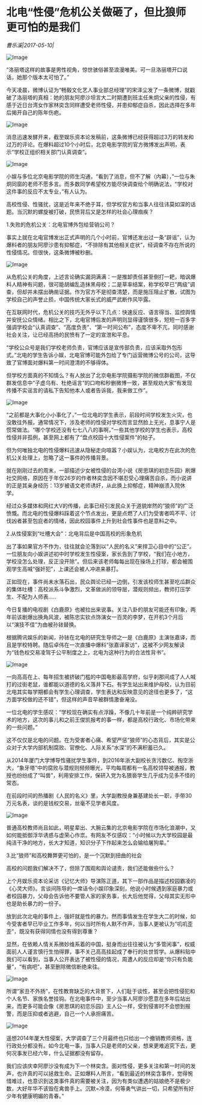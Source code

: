 # 北电“性侵”危机公关做砸了，但比狼师更可怕的是我们

*曹乐溪|2017-05-10|*

![Image](http://static.ylzbl.com/uploads/ueditor/php/upload/image/20170818/1503034084829875.jpeg)

“洛丽塔这样的故事是男性视角，惊世骇俗甚至浪漫唯美。可一旦洛丽塔开口说话，她那个版本太可怕了。”

今天凌晨，微博认证为“畅毅文化艺人事业部总经理”的宋泽尘发了一条微博，就戳破了洛丽塔的真相：她的朋友阿廖沙坦言大二时期遭到班主任朱炯父亲的性侵，有感于近日台湾女作家林奕含同样遭受老师性侵，并患抑郁症自杀，因此选择在多年后揭开自己的陈年伤疤。

![Image](http://p3.pstatp.com/large/320c00049359736802d5)

消息迅速发酵开来，截至娱乐资本论发稿前，这条微博已经获得超过3万的转发和过万的评论。在爆料超过10个小时后，北京电影学院的官方微博发出声明，表示“学校正组织相关部门认真调查”。

![Image](http://p1.pstatp.com/large/3215000394911d82b632)

小娱与多位北京电影学院的师生沟通，“看到了消息，但不了解（内幕），”一位与朱炯同窗的老师不愿多言。而多数同学希望校方能尽快调查给个明确说法，“学校对这件事的反应不太专业，”有人认为。

高校性侵、性骚扰，这是近年来不绝于耳，但学校官方和当事人往往讳莫如深的话题。当沉默的螺旋被打破，民愤背后又是怎样的社会心理痼疾？

1.失败的危机公关：北电官博外包给营销公司？

事实上就在北电官博发出正式声明的几个小时前，官博还发出过一条“辟谣”，认为爆料者的朋友阿廖沙患有抑郁症，“不排除有其他相关症状”，经调查不存在所说的性侵情况。但很快，这条微博被秒删。

![Image](http://p3.pstatp.com/large/3215000394938218f0f8)

从危机公关的角度，上述言论确实漏洞满满：一是推卸责任甚至倒打一耙，暗讽爆料人精神有问题，很可能胡编乱造抹黑母校；二是草率结案，称学校早已“两级”调查，但却并未摆出确凿证据。作为官方不是彻查清楚，而是施压阻止扩散，试图为学校自己的声誉止损，中国传统大家长式的威严武断作风毕露。

在互联网时代，危机公关的技巧无外乎以下几点：快速反应、语言得当、监控舆情并安抚公众情绪。相比之下，北电官博后发的声明则显得谨慎很多，短短一百多字强调学校会“认真调查”、“高度负责”、“第一时间公布”，态度不卑不亢，同时感谢社会关注，让已经高扬的民愤有了一定的宣泄和平息。

“学校公众号是我们学校老师负责，官博应该是宣传部负责，应该采取外包形式。”北电的学生告诉小娱，北电官博可能外包给了专门运营微博公号的公司，这导致了官博面对爆料第一时间澄清的不够得体。

但学校方面真的不知情么？有人放出了北京电影学院摄影学院的微信群截图，不仅群发信息中“子虚乌有、杜绝谣言”的口吻和秒删微博一致，甚至规劝大家“有发现传播不实谣言的请私下告知他本人或者告诉我，我来做工作”。

![Image](http://p3.pstatp.com/large/32150003949229431280)

“之前都是大事化小小事化了，”一位北电的学生表示，前段时间学校发生火灾，也没敢往外报。通常情况下，涉及老师的性侵对学校而言显然脸上无光，息事宁人是惯常做法。“哪个学校还没有七七八八的事啊，”一些其他学校的学生也表示，高校性侵并非孤例，甚至网上都有了“盘点校园十大性侵案件”的帖子。

但为何唯独北电的性侵爆料迅速从隐秘走向喧嚣？小娱认为，北电校方在此次的危机公关处理上，忽略了这一事件的传播背景。

就在刚刚过去的周末，一部描述少女被性侵的台湾小说《房思琪的初恋乐园》刷爆社交网络，原因在于年仅26岁的作者林奕含因不堪忍受心理痛苦自杀，而小说讲的正是其亲身经历：13岁被语文老师诱奸，从此换上抑郁症，精神崩溃入院休学。

经过众多媒体和网红大V的传播，此事已经引发民众关于道貌岸然的“狼师”的广泛愤慨。而北电的性侵爆料踩着这个节点发出，更是点燃了人们为受害者鸣不平、讨伐凶者甚至包庇者的情绪，因此校园事件上升到社会性事件也是意料之中。

2.从性侵案到“吐槽大会”：北电背后是中国高校的形象危机

出了事如果官方不作为，往往就会沦落到以“人民的名义”来捍卫心目中的“公正”。一位朋友向小娱讲述初中时学校发生性侵案，家长告到了学校，“我们在小地方，学校没怎么处理，反正没开除”。但后来该老师每每出现在操场上打球，都会被围观学生高喊“强奸犯”，上课还会被人冲进来暴打。

正如现在，事件尚未水落石出，民众舆论已经一边倒，引发该校师生甚至吃瓜群众的集体吐槽：高校派系斗争激烈，文革做派的领导层，潜规则频出，教师打压学生、不配为人师表.....

今日复播的电视剧《白鹿原》也被拉出来说事。关注八卦的朋友可能还有印象，两年前该剧爆出换角风波，被陈忠实钦点饰演女一百灵的李梦，在开机3个月后以“演技不佳”为由被孙铱替换。

根据腾讯娱乐的新闻，孙铱在北电的研究生导师之一是《白鹿原》主演张嘉译，而且是学校特聘。随后卓伟在一次直播中爆料“张嘉译家访”，这被不少网友解读为“钱色权交易凌驾于公平制度之上，北电为这种行为的合法性背书”。

![Image](http://p3.pstatp.com/large/32240001bf8b682b629a)

一向高高在上、每年招生被挤破门槛的中国电影最高学府，似乎刹那间成了人人喊打的过街老鼠，谁都能以道德的名义落井下石。有学生站出来维护母校，认为目前北电其实每学期都会有学生心理调查，学生表达和反映意见的途径也更多了，“这方面学校做的还不错”，但这样的声音早被群情激奋淹没。

一位北电的学生感叹：“学校现在确实有点浮躁，不像几十年前是一个纯粹研究学术的地方，这次的事儿和之前王俊凯报考的事一样，都是高校行政化、市场化带来的一些问题。”

这不仅仅是北电的问题。在为受害者心痛、希望严惩“狼师”的心态背后，其实是公众对于大学内部机制腐败、官僚化、人际关系“水深”的不满积蓄已久。

从2014年厦门大学博导性骚扰学生事件，到2016年浙大副校长贪污数亿、掏空浙大，“象牙塔”中的腐败与潜规则频频曝光，平均每周都有一名高校领导被通报，教授也纷纷成了“叫兽”，利用安排工作，保研入党为名猥亵学生几乎成为见多不怪的常态。

在前段时间的热播剧《人民的名义》里，大学副教授身兼基建处长一职，手带30万元名表，谈的是钱权交易，丝毫不见学者风度。

![Image](http://p3.pstatp.com/large/32240001bf8aabbbab69)

普通高校教师尚且如此，明星辈出、大腕云集的北京电影学院在市场化浪潮中，又如何能抵御浮华诱惑与虚荣心作祟。有网友不仅感叹：“小时候以为大学校园是最纯洁干净的地方，长大才知道，知识分子下作起来怎么会输给屠狗辈。”

3.比“狼师”和高校舞弊更可怕的，是一个沉默到扭曲的社会

高校的问题我们解决不了，但除了围观和舆论谴责，我们还能做些什么？

上个月娱乐资本论采访《记忆大师》导演陈正道，其下一部作品是描述校园霸凌的《心灵大师》。言谈间陈导的一席话令小娱印象深刻，他说小时候遇到家庭暴力或者校园暴力，父母会告诉他不要管人家的家务事，长大后他觉得，父母其实无形中也是助长暴力的一份子。

放到此次北电的事件上，强奸就是性的暴力。然而事情发生在学生大二的时候，如今受害者早已毕业工作多年，何以当时所有人默不作声，当事人更被认为“叽叽歪歪”，既没有获得同情也没有得到尊重？

显然，在依赖人情关系微妙维系着的中国，挺身而出往往被认为“多管闲事”，权威面前人人谨言慎行生怕得罪，事不关己高高挂起成了奉行的处世哲学。从爆料贴中我们可以看到，当事人公开表达了被性侵的情况，周遭人的反应却是“你只有负能量”，“有病吧”，甚至删除微信断绝来往。

![Image](http://p3.pstatp.com/large/32180001b7a45ee524fe)

所谓“家丑不外扬”，在性教育缺乏的大背景下，人们耻于谈性，甚至会把性侵犯和个人名节、家族名誉挂钩。在北电事件中，至少当事人阿廖沙愿意在多年后站出来，而更多可能会像《房思琪的初恋乐园》主人公一样，受到侵害时不会想到报警，而是压抑或者逃避，自己一个人承担痛苦。

![Image](http://p3.pstatp.com/large/320c0004935d0a006dc4)

遥想2014年厦大性侵案，大学调查了三个月最终也只给出一个撤销教师资格，连行政处分都没有。如今北电一事，当事人只是老师的父亲，想来更难追究下去，更何况事发已经六年，什么证据都没有留存。

我们应该庆幸阿廖沙没有成为下一个林奕含。面对性侵，更多关注和第一时间的发声，也许真的可以拯救生命。正如爆料人所言，“看到最近的林奕含事件，觉得惋惜难过，也意识到这类事件真的需要被关注，因为有类似遭遇的姑娘绝不是极少数，大好年华不该毁在禽兽手上。沉默=冷漠，何等勇气讲出一切，只希望所有好少年有健康明媚的青春。”


